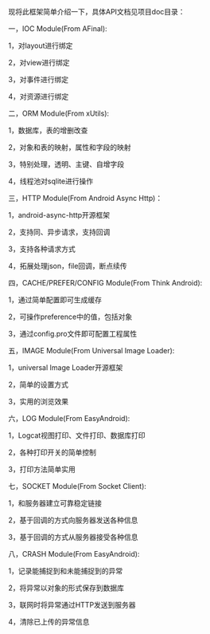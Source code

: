 现将此框架简单介绍一下，具体API文档见项目doc目录：

一，IOC Module(From AFinal):

1，对layout进行绑定

2，对view进行绑定

3，对事件进行绑定

4，对资源进行绑定

二，ORM Module(From xUtils):

1，数据库，表的增删改查

2，对象和表的映射，属性和字段的映射

3，特别处理，透明、主键、自增字段

4，线程池对sqlite进行操作

三，HTTP Module(From Android Async Http)：

1，android-async-http开源框架

2，支持同、异步请求，支持回调

3，支持各种请求方式

4，拓展处理json，file回调，断点续传

四，CACHE/PREFER/CONFIG Module(From Think Android):

1，通过简单配置即可生成缓存

2，可操作preference中的值，包括对象

3，通过config.pro文件即可配置工程属性

五，IMAGE Module(From Universal Image Loader):

1，universal Image Loader开源框架

2，简单的设置方式

3，实用的浏览效果

六，LOG Module(From EasyAndroid):

1，Logcat视图打印、文件打印、数据库打印

2，各种打印开关的简单控制

3，打印方法简单实用

七，SOCKET Module(From Socket Client):

1，和服务器建立可靠稳定链接

2，基于回调的方式向服务器发送各种信息

3，基于回调的方式从服务器接受各种信息

八，CRASH Module(From EasyAndroid):

1，记录能捕捉到和未能捕捉到的异常

2，将异常以对象的形式保存到数据库

3，联网时将异常通过HTTP发送到服务器

4，清除已上传的异常信息

